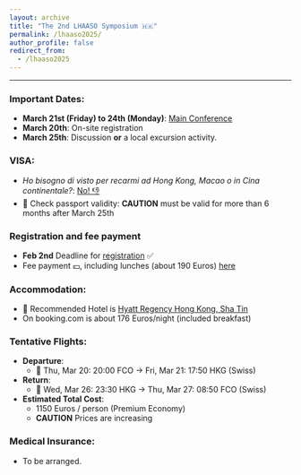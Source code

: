 ```yaml
---
layout: archive
title: "The 2nd LHAASO Symposium 🇭🇰"
permalink: /lhaaso2025/
author_profile: false
redirect_from:
  - /lhaaso2025
---
```


---

### Important Dates:
- **March 21st (Friday) to 24th (Monday)**: [Main Conference](https://indico.ihep.ac.cn/event/23146/)
- **March 20th**: On-site registration
- **March 25th**: Discussion **or** a local excursion activity.

### VISA:
- *Ho bisogno di visto per recarmi ad Hong Kong, Macao o in Cina continentale?*: [No! 👎](https://conshongkong.esteri.it/it/news/dal_consolato/domande-frequenti/)
- 🛂 Check passport validity: **CAUTION** must be valid for more than 6 months after March 25th

### Registration and fee payment
- **Feb 2nd** Deadline for [registration](https://indico.ihep.ac.cn/event/23146/registrations/) ✅
- Fee payment 💴, including lunches (about 190 Euros) [here](https://indico.ihep.ac.cn/event/23146/page/1898-registration-fee-payment)

### Accommodation:
- 🏩 Recommended Hotel is [Hyatt Regency Hong Kong, Sha Tin](https://indico.ihep.ac.cn/event/23146/page/1899-accommodation-and-transportation)
- On booking.com is about 176 Euros/night (included breakfast)

### Tentative Flights:
- **Departure**:
  - 🛫 Thu, Mar 20: 20:00 FCO -> Fri, Mar 21: 17:50 HKG (Swiss)
- **Return**:
  - 🛬 Wed, Mar 26: 23:30 HKG -> Thu, Mar 27: 08:50 FCO (Swiss)
- **Estimated Total Cost**: 
  - 1150 Euros / person (Premium Economy)
  - **CAUTION** Prices are increasing

### Medical Insurance:
- To be arranged.
